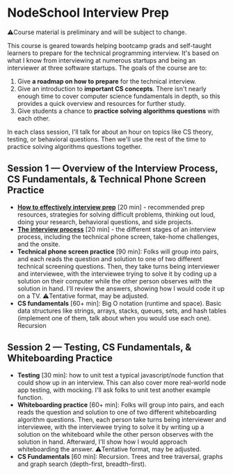 # NodeSchool Interview Prep

⚠️Course material is preliminary and will be subject to change.

This course is geared towards helping bootcamp grads and self-taught learners to prepare for the technical programming interview. It's based on what I know from interviewing at numerous startups and being an interviewer at three software startups. The goals of the course are to:

1. Give **a roadmap on how to prepare** for the technical interview.
2. Give an introduction to **important CS concepts**. There isn't nearly enough time to cover computer science fundamentals in depth, so this provides a quick overview and resources for further study.
3. Give students a chance to **practice solving algorithms questions** with each other.

In each class session, I'll talk for about an hour on topics like CS theory, testing, or behavioral questions. Then we'll use the rest of the time to practice solving algorithms questions together.


## Session 1 — Overview of the Interview Process, CS Fundamentals, & Technical Phone Screen Practice

* [**How to effectively interview prep**](01_interview_prep.md) [20 min] - recommended prep resources, strategies for solving difficult problems, thinking out loud, doing your research, behavioral questions, and side projects.
* [**The interview process**](02_the_interview_process.md) [20 min] - the different stages of an interview process, including the technical phone screen, take-home challenges, and the onsite.
* **Technical phone screen practice** [90 min]: Folks will group into pairs, and each reads the question and solution to one of two different technical screening questions. Then, they take turns being interviewer and interviewee, with the interviewee trying to solve it by coding up a solution on their computer while the other person observes with the solution in hand. I'll review the answers, showing how I would code it up on a TV.
⚠️Tentative format, may be adjusted.
* **CS fundamentals** [60+ min]: Big O notation (runtime and space). Basic data structures like strings, arrays, stacks, queues, sets, and hash tables (implement one of them, talk about when you would use each one). Recursion

## Session 2 — Testing, CS Fundamentals, & Whiteboarding Practice

* **Testing** [30 min]: how to unit test a typical javascript/node function that could show up in an interview. This can also cover more real-world node app testing, with mocking. I'll ask folks to unit test another example function.
* **Whiteboarding practice** [60+ min]: Folks will group into pairs, and each reads the question and solution to one of two different whiteboarding algorithm questions. Then, each person take turns being interviewer and interviewee, with the interviewee trying to solve it by writing up a solution on the whiteboard while the other person observes with the solution in hand. Afterward, I'll show how I would approach whiteboarding the answer.
⚠️Tentative format, may be adjusted.
* **CS Fundamentals** [60 min]: Recursion. Trees and tree traversal, graphs and graph search (depth-first, breadth-first).